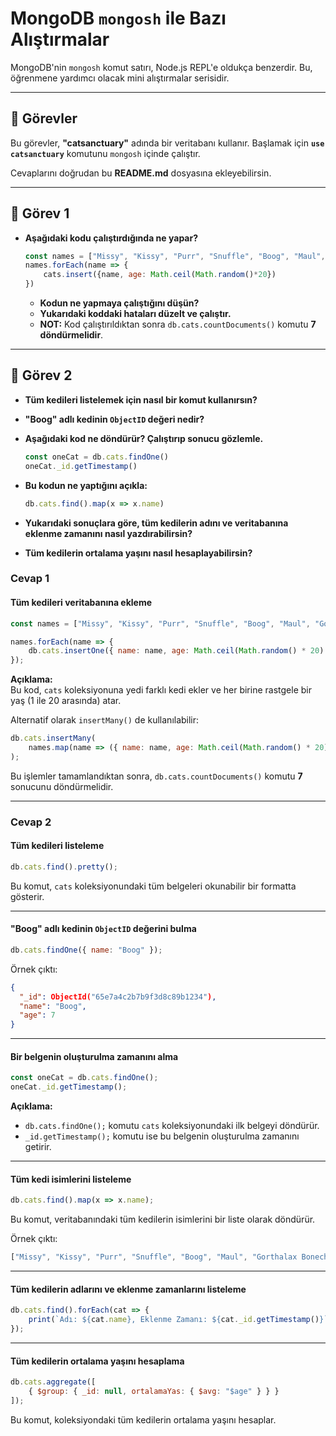# **MongoDB `mongosh` ile Bazı Alıştırmalar**

MongoDB'nin `mongosh` komut satırı, Node.js REPL'e oldukça benzerdir. Bu, öğrenmene yardımcı olacak mini alıştırmalar serisidir.

---

## **📌 Görevler**

Bu görevler, **"catsanctuary"** adında bir veritabanı kullanır. Başlamak için **`use catsanctuary`** komutunu `mongosh` içinde çalıştır.

Cevaplarını doğrudan bu **README.md** dosyasına ekleyebilirsin.

---

## **📝 Görev 1**

- **Aşağıdaki kodu çalıştırdığında ne yapar?**

    ```js
    const names = ["Missy", "Kissy", "Purr", "Snuffle", "Boog", "Maul", "Gorthalax Bonechewer"]
    names.forEach(name => {
        cats.insert({name, age: Math.ceil(Math.random()*20})
    })
    ```

    - **Kodun ne yapmaya çalıştığını düşün?**
    - **Yukarıdaki koddaki hataları düzelt ve çalıştır.**
    - **NOT:** Kod çalıştırıldıktan sonra `db.cats.countDocuments()` komutu **7 döndürmelidir**.

---

## **📝 Görev 2**

- **Tüm kedileri listelemek için nasıl bir komut kullanırsın?**
- **"Boog" adlı kedinin `ObjectID` değeri nedir?**
- **Aşağıdaki kod ne döndürür? Çalıştırıp sonucu gözlemle.**

    ```js
    const oneCat = db.cats.findOne()
    oneCat._id.getTimestamp()
    ```

- **Bu kodun ne yaptığını açıkla:**

    ```js
    db.cats.find().map(x => x.name)
    ```

- **Yukarıdaki sonuçlara göre, tüm kedilerin adını ve veritabanına eklenme zamanını nasıl yazdırabilirsin?**
- **Tüm kedilerin ortalama yaşını nasıl hesaplayabilirsin?**


### **Cevap 1**  

#### Tüm kedileri veritabanına ekleme  

```js
const names = ["Missy", "Kissy", "Purr", "Snuffle", "Boog", "Maul", "Gorthalax Bonechewer"];

names.forEach(name => {
    db.cats.insertOne({ name: name, age: Math.ceil(Math.random() * 20) });
});
```

**Açıklama:**  
Bu kod, `cats` koleksiyonuna yedi farklı kedi ekler ve her birine rastgele bir yaş (1 ile 20 arasında) atar.  

Alternatif olarak `insertMany()` de kullanılabilir:  

```js
db.cats.insertMany(
    names.map(name => ({ name: name, age: Math.ceil(Math.random() * 20) }))
);
```

Bu işlemler tamamlandıktan sonra, `db.cats.countDocuments()` komutu **7** sonucunu döndürmelidir.

---

### **Cevap 2**  

#### Tüm kedileri listeleme  

```js
db.cats.find().pretty();
```

Bu komut, `cats` koleksiyonundaki tüm belgeleri okunabilir bir formatta gösterir.  

---

#### "Boog" adlı kedinin `ObjectID` değerini bulma  

```js
db.cats.findOne({ name: "Boog" });
```

Örnek çıktı:  

```json
{
  "_id": ObjectId("65e7a4c2b7b9f3d8c89b1234"),
  "name": "Boog",
  "age": 7
}
```

---

#### Bir belgenin oluşturulma zamanını alma  

```js
const oneCat = db.cats.findOne();
oneCat._id.getTimestamp();
```

**Açıklama:**  
- `db.cats.findOne();` komutu `cats` koleksiyonundaki ilk belgeyi döndürür.  
- `_id.getTimestamp();` komutu ise bu belgenin oluşturulma zamanını getirir.  

---

#### Tüm kedi isimlerini listeleme  

```js
db.cats.find().map(x => x.name);
```

Bu komut, veritabanındaki tüm kedilerin isimlerini bir liste olarak döndürür.  

Örnek çıktı:  

```js
["Missy", "Kissy", "Purr", "Snuffle", "Boog", "Maul", "Gorthalax Bonechewer"]
```

---

#### Tüm kedilerin adlarını ve eklenme zamanlarını listeleme  

```js
db.cats.find().forEach(cat => {
    print(`Adı: ${cat.name}, Eklenme Zamanı: ${cat._id.getTimestamp()}`);
});
```

---

#### Tüm kedilerin ortalama yaşını hesaplama  

```js
db.cats.aggregate([
    { $group: { _id: null, ortalamaYas: { $avg: "$age" } } }
]);
```

Bu komut, koleksiyondaki tüm kedilerin ortalama yaşını hesaplar.